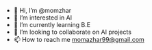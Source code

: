- 👋 Hi, I’m @momzhar
- 👀 I’m interested in AI 
- 🌱 I’m currently learning B.E
- 💞️ I’m looking to collaborate on AI projects
- 📫 How to reach me momazhar99@gmail.com

<!---
momzhar/momzhar is a ✨ special ✨ repository because its `README.md` (this file) appears on your GitHub profile.
You can click the Preview link to take a look at your changes.
--->
